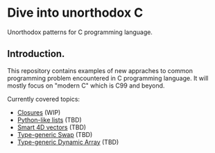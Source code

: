 # Dive into unorthodox C

Unorthodox patterns for C programming language.

## Introduction.
This repository contains examples of new appraches to common
programming problem encountered in C programming language.
It will mostly focus on "modern C" which is C99 and beyond.

Currently covered topics:
 - [Closures](closures/closures.md) (WIP)
 - [Python-like lists](pylist/pylist.md) (TBD)
 - [Smart 4D vectors](smartvector/smartvector.md) (TBD)
 - [Type-generic Swap](tgswap/tgswap.md) (TBD)
 - [Type-generic Dynamic Array](tgdarr/tgdarr) (TBD)

